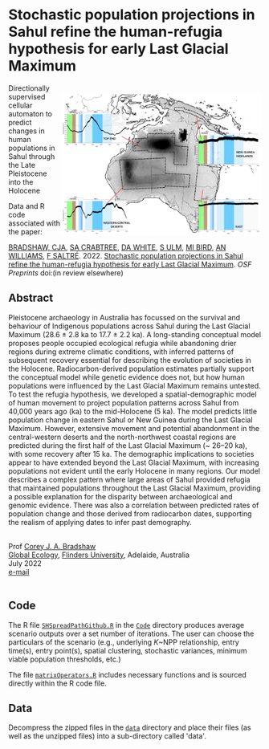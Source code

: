 # Stochastic population projections in Sahul refine the human-refugia hypothesis for early Last Glacial Maximum
<img align="right" src="www/Fig2.jpg" alt="Sahul predictions" width="400" style="margin-top: 20px">

Directionally supervised cellular automaton to predict changes in human populations in Sahul through the Late Pleistocene into the Holocene

Data and R code associated with the paper:

<a href="http://scholar.google.com.au/citations?sortby=pubdate&hl=en&user=1sO0O3wAAAAJ&view_op=list_works">BRADSHAW, CJA</a>, <a href="https://stefanicrabtree.com/about-stefani/">SA CRABTREE</a>, <a href="https://santafe.edu/people/profile/devin-white">DA WHITE</a>, <a href="https://research.jcu.edu.au/portfolio/sean.ulm">S ULM</a>, <a href="https://research.jcu.edu.au/portfolio/michael.bird">MI BIRD</a>, <a href="https://www.emmconsulting.com.au/about/leadership-team/dr-alan-william-2/">AN WILLIAMS</a>, <a href="http://www.flinders.edu.au/people/frederik.saltre">F SALTRÉ</a>. 2022. <a href="http://doi.org/xxx">Stochastic population projections in Sahul refine the human-refugia hypothesis for early Last Glacial Maximum</a>. <em>OSF Preprints</em> doi:(in review elsewhere)

## Abstract
Pleistocene archaeology in Australia has focussed on the survival and behaviour of Indigenous populations across Sahul during the Last Glacial Maximum (28.6 ± 2.8 ka to 17.7 ± 2.2 ka). A long-standing conceptual model proposes people occupied ecological refugia while abandoning drier regions during extreme climatic conditions, with inferred patterns of subsequent recovery essential for describing the evolution of societies in the Holocene. Radiocarbon-derived population estimates partially support the conceptual model while genetic evidence does not, but how human populations were influenced by the Last Glacial Maximum remains untested. To test the refugia hypothesis, we developed a spatial-demographic model of human movement to project population patterns across Sahul from 40,000 years ago (ka) to the mid-Holocene (5 ka). The model predicts little population change in eastern Sahul or New Guinea during the Last Glacial Maximum. However, extensive movement and potential abandonment in the central-western deserts and the north-northwest coastal regions are predicted during the first half of the Last Glacial Maximum (~ 26–20 ka), with some recovery after 15 ka. The demographic implications to societies appear to have extended beyond the Last Glacial Maximum, with increasing populations not evident until the early Holocene in many regions. Our model describes a complex pattern where large areas of Sahul provided refugia that maintained populations throughout the Last Glacial Maximum, providing a possible explanation for the disparity between archaeological and genomic evidence. There was also a correlation between predicted rates of population change and those derived from radiocarbon dates, supporting the realism of applying dates to infer past demography.

<br>
Prof <a href="http://scholar.google.com.au/citations?sortby=pubdate&hl=en&user=1sO0O3wAAAAJ&view_op=list_works">Corey J. A. Bradshaw</a> <br>
<a href="http://globalecologyflinders.com" target="_blank">Global Ecology</a>, <a href="http://flinders.edu.au" target="_blank">Flinders University</a>, Adelaide, Australia <br>
July 2022 <br>
<a href=mailto:corey.bradshaw@flinders.edu.au>e-mail</a> <br>
<br>

## Code
The R file <a href="https://github.com/cjabradshaw/SuperhighwaysSpreadModel/blob/main/code/SHSpreadPathGithub.R"><code>SHSpreadPathGithub.R</code></a> in the <a href="https://github.com/cjabradshaw/SuperhighwaysSpreadModel/tree/main/code"><code>Code</code></a> directory produces average scenario outputs over a set number of iterations. The user can choose the particulars of the scenario (e.g., underlying <em>K</em>~NPP relationship, entry time(s), entry point(s), spatial clustering, stochastic variances, minimum viable population thresholds, etc.)

The file <a href="https://github.com/cjabradshaw/SuperhighwaysSpreadModel/blob/main/code/matrixOperators.r"><code>matrixOperators.R</code></a> includes necessary functions and is sourced directly within the R code file.

## Data
Decompress the zipped files in the <a href="https://github.com/cjabradshaw/SahulLGMhuman/tree/main/data"><code>data</code></a> directory and place their files (as well as the unzipped files) into a sub-directory called 'data'.
